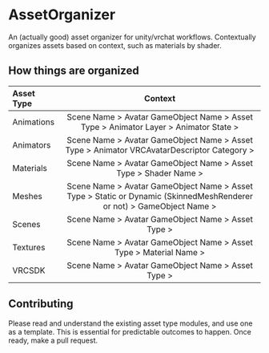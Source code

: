 # AssetOrganizer
An (actually good) asset organizer for unity/vrchat workflows. Contextually organizes assets based on context, such as materials by shader.

## How things are organized
| Asset Type | Context 
| :------------------- | :----------:
| Animations             | Scene Name > Avatar GameObject Name > Asset Type > Animator Layer > Animator State >
| Animators              | Scene Name > Avatar GameObject Name > Asset Type > Animator VRCAvatarDescriptor Category >
| Materials              | Scene Name > Avatar GameObject Name > Asset Type > Shader Name >
| Meshes              | Scene Name > Avatar GameObject Name > Asset Type > Static or Dynamic (SkinnedMeshRenderer or not) > GameObject Name > 
| Scenes              | Scene Name > Avatar GameObject Name > Asset Type >
| Textures              | Scene Name > Avatar GameObject Name > Asset Type > Material Name >
| VRCSDK              | Scene Name > Avatar GameObject Name > Asset Type >

## Contributing
Please read and understand the existing asset type modules, and use one as a template. This is essential for predictable outcomes to happen.
Once ready, make a pull request.

